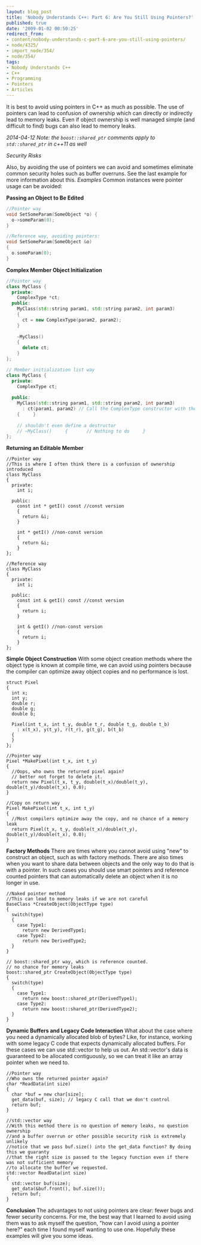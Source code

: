 ```yaml
---
layout: blog_post
title: 'Nobody Understands C++: Part 6: Are You Still Using Pointers?'
published: true
date: '2009-01-02 00:50:25'
redirect_from:
- content/nobody-understands-c-part-6-are-you-still-using-pointers/
- node/4325/
- import_node/354/
- node/354/
tags:
- Nobody Understands C++
- C++
- Programming
- Pointers
- Articles
---
```



It is best to avoid using pointers in C++ as much as possible. The use of pointers can lead to confusion of ownership which can directly or indirectly lead to memory leaks. Even if object ownership is well managed simple (and difficult to find) bugs can also lead to memory leaks. 

*2014-04-12 Note: the `boost::shared_ptr` comments apply to `std::shared_ptr` in c++11 as well* 

*Security Risks* 

Also, by avoiding the use of pointers we can avoid and sometimes eliminate common security holes such as buffer overruns. See the last example for more information about this. *Examples* Common instances were pointer usage can be avoided: 

**Passing an Object to Be Edited** 

```cpp
//Pointer way 
void SetSomeParam(SomeObject *o) {   
  o->someParam(0); 
}  
```

```cpp
//Reference way, avoiding pointers: 
void SetSomeParam(SomeObject &o) 
{   
  o.someParam(0); 
}
```

**Complex Member Object Initialization** 

```cpp
//Pointer way 
class MyClass {   
  private:     
    ComplexType *ct;    
  public:     
    MyClass(std::string param1, std::string param2, int param3)     
    {       
      ct = new ComplexType(param2, param2);     
    }     
    
    ~MyClass()     
    {       
      delete ct;     
    } 
};  
```

```cpp
// Member initialization list way 
class MyClass {   
  private:     
    ComplexType ct;    
    
  public:     
    MyClass(std::string param1, std::string param2, int param3)       
      : ct(param1, param2) // Call the ComplexType constructor with the params we want     
    {     }     
    
    // shouldn't even define a destructor
    // ~MyClass()     {       // Nothing to do     } 
};
```

**Returning an Editable Member**

    //Pointer way
    //This is where I often think there is a confusion of ownership introduced
    class MyClass
    {
      private:
        int i;
      
      public:
        const int * getI() const //const version
        {
          return &i;
        }

        int * getI() //non-const version
        {
          return &i;
        }
    };

    //Reference way
    class MyClass
    {
      private:
        int i;
      
      public:
        const int & getI() const //const version
        {
          return i;
        }

        int & getI() //non-const version
        {
          return i;
        }
    };

**Simple Object Construction** With some object creation methods where the object type is known at compile time, we can avoid using pointers because the compiler can optimize away object copies and no performance is lost.

    struct Pixel
    {
      int x;
      int y;
      double r;
      double g;
      double b;

      Pixel(int t_x, int t_y, double t_r, double t_g, double t_b)
        : x(t_x), y(t_y), r(t_r), g(t_g), b(t_b)
      {
      }
    };

    //Pointer way
    Pixel *MakePixel(int t_x, int t_y)
    {
      //Oops, who owns the returned pixel again?
      // better not forget to delete it.
      return new Pixel(t_x, t_y, double(t_x)/double(t_y), double(t_y)/double(t_x), 0.0);
    }

    //Copy on return way
    Pixel MakePixel(int t_x, int t_y)
    {
      //Most compilers optimize away the copy, and no chance of a memory leak
      return Pixel(t_x, t_y, double(t_x)/double(t_y), double(t_y)/double(t_x), 0.0);
    }

**Factory Methods** There are times where you cannot avoid using "new" to construct an object, such as with factory methods. There are also times when you want to share data between objects and the only way to do that is with a pointer. In such cases you should use smart pointers and reference counted pointers that can automatically delete an object when it is no longer in use.

    //Naked pointer method
    //This can lead to memory leaks if we are not careful
    BaseClass *CreateObject(ObjectType type)
    {
      switch(type)
      {
        case Type1:
          return new DerivedType1;
        case Type2:
          return new DerivedType2;
      }
    }

    // boost::shared_ptr way, which is reference counted.
    // no chance for memory leaks
    boost::shared_ptr CreateObject(ObjectType type)
    {
      switch(type)
      {
        case Type1:
          return new boost::shared_ptr(DerivedType1);
        case Type2:
          return new boost::shared_ptr(DerivedType2);
      }
    }

**Dynamic Buffers and Legacy Code Interaction** What about the case where you need a dynamically allocated blob of bytes? Like, for instance, working with some legacy C code that expects dynamically allocated buffers. For these cases we can use std::vector to help us out. An std::vector's data is guaranteed to be allocated contiguously, so we can treat it like an array pointer when we need to.

    //Pointer way
    //Who owns the returned pointer again?
    char *ReadData(int size)
    {
      char *buf = new char[size];
      get_data(buf, size); // legacy C call that we don't control
      return buf;
    }

    //std::vector way
    //With this method there is no question of memory leaks, no question ownership
    //and a buffer overrun or other possible security risk is extremely unlikely
    //notice that we pass buf.size() into the get_data function? By doing this we guaranty
    //that the right size is passed to the legacy function even if there was not sufficient memory
    //to allocate the buffer we requested.
    std::vector ReadData(int size)
    {
      std::vector buf(size);
      get_data(&buf.front(), buf.size());
      return buf;
    }

**Conclusion** The advantages to not using pointers are clear: fewer bugs and fewer security concerns. For me, the best way that I learned to avoid using them was to ask myself the question, "how can I avoid using a pointer here?" each time I found myself wanting to use one. Hopefully these examples will give you some ideas.
